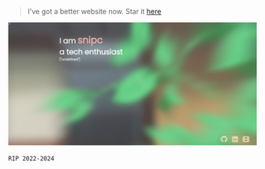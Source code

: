 
> I've got a better website now. Star it [here](https://github.com/realsnipc/snipc.me)



![HTML](/img/snipc.png)



  `RIP 2022-2024`



